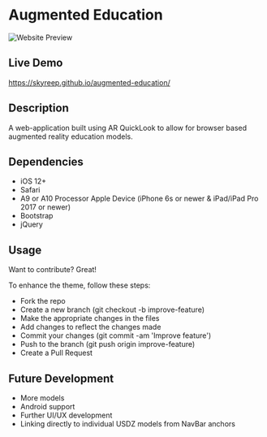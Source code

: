 Augmented Education
======

![Website Preview](https://skyreep.github.io/augmented-education/images/thumbnail.png)


## Live Demo

https://skyreep.github.io/augmented-education/

## Description

A web-application built using AR QuickLook to allow for browser based augmented reality education models.

## Dependencies

<ul>
  <li>iOS 12+</li>
  <li>Safari</li>
  <li>A9 or A10 Processor Apple Device (iPhone 6s or newer & iPad/iPad Pro 2017 or newer)
  <li>Bootstrap</li>
  <li>jQuery</li>
</ul>

## Usage
Want to contribute? Great!

To enhance the theme, follow these steps:
<ul>
  <li>Fork the repo</li>
  <li>Create a new branch (git checkout -b improve-feature)</li>
  <li>Make the appropriate changes in the files</li>
  <li>Add changes to reflect the changes made</li>
  <li>Commit your changes (git commit -am 'Improve feature')</li>
  <li>Push to the branch (git push origin improve-feature)</li>
  <li>Create a Pull Request</li>
</ul>

## Future Development
<ul>
  <li>More models</li>
  <li>Android support</li>
  <li>Further UI/UX development</li>
  <li>Linking directly to individual USDZ models from NavBar anchors</li>
</ul>

